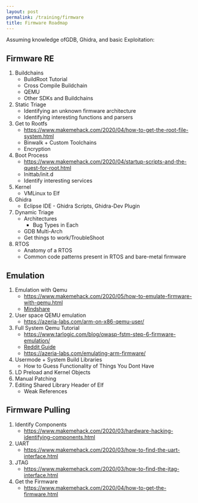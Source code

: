 ```yaml
---
layout: post
permalink: /training/firmware
title: Firmware Roadmap
---
```


Assuming knowledge ofGDB, Ghidra, and basic Exploitation:

## Firmware RE
1. Buildchains
    * BuildRoot Tutorial
    * Cross Compile Buildchain
    * QEMU
    * Other SDKs and Buildchains
2. Static Triage
   * Identifying an unknown firmware architecture
   * Identifying interesting functions and parsers 
3. Get to Rootfs
   * <https://www.makemehack.com/2020/04/how-to-get-the-root-file-system.html> 
   * Binwalk + Custom Toolchains
   * Encryption
4. Boot Process
   * <https://www.makemehack.com/2020/04/startup-scripts-and-the-quest-for-root.html>
   * Inittab/init.d
   * Identify interesting services
5. Kernel
   * VMLinux to Elf 
6. Ghidra	
   * Eclipse IDE - Ghidra Scripts, Ghidra-Dev Plugin
7. Dynamic Triage
   * Architectures
       * Bug Types in Each
    * GDB Multi-Arch
    * Get things to work/TroubleShoot
8. RTOS
   * Anatomy of a  RTOS
   * Common code patterns present in RTOS and bare-metal firmware

## Emulation
1. Emulation with Qemu
   * <https://www.makemehack.com/2020/05/how-to-emulate-firmware-with-qemu.html>
   * [Mindshare](https://www.zerodayinitiative.com/blog/2020/5/27/mindshare-how-to-just-emulate-it-with-qemu)
2. User space QEMU emulation
   * <https://azeria-labs.com/arm-on-x86-qemu-user/> 
3. Full System Qemu Tutorial
   * <https://www.tarlogic.com/blog/owasp-fstm-step-6-firmware-emulation/> 
   * [Reddit Guide](https://www.reddit.com/r/ReverseEngineering/comments/grmxs4/how_to_just_emulate_it_with_qemu_a_guide_to)
   * <https://azeria-labs.com/emulating-arm-firmware/>
4. Usermode + System Build Libraries 
   * How to Guess Functionality of Things You Dont Have
5. LD Preload and Kernel Objects
6. Manual Patching
7. Editing Shared Library Header of Elf
   * Weak References


## Firmware Pulling
1. Identify Components
   * <https://www.makemehack.com/2020/03/hardware-hacking-identifying-components.html> 
2. UART
   * <https://www.makemehack.com/2020/03/how-to-find-the-uart-interface.html>
3. JTAG
   * <https://www.makemehack.com/2020/03/how-to-find-the-jtag-interface.html>
4. Get the Firmware
   * <https://www.makemehack.com/2020/04/how-to-get-the-firmware.html>

